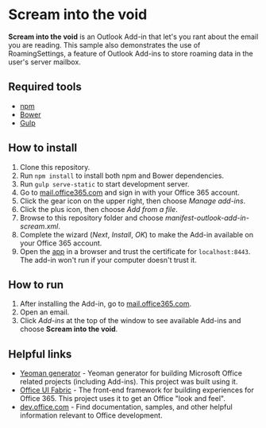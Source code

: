 # Scream into the void

**Scream into the void** is an Outlook Add-in that let's you rant about the email you are reading. This sample also demonstrates the use of RoamingSettings, a feature of Outlook Add-ins to store roaming data in the user's server mailbox. 

## Required tools

* [npm](https://www.npmjs.com/)
* [Bower](http://bower.io/)
* [Gulp](http://gulpjs.com/)

## How to install

1. Clone this repository.
2. Run `npm install` to install both npm and Bower dependencies.
3. Run `gulp serve-static` to start development server.
4. Go to [mail.office365.com](http://mail.office365.com) and sign in with your Office 365 account.
5. Click the gear icon on the upper right, then choose *Manage add-ins*.
6. Click the plus icon, then choose *Add from a file*.
7. Browse to this repository folder and choose *manifest-outlook-add-in-scream.xml*.
8. Complete the wizard (*Next*, *Install*, *OK*) to make the Add-in available on your Office 365 account.
9. Open the [app](https://localhost:8443/appread/index.html) in a browser and trust the certificate for `localhost:8443`. The add-in won't run if your computer doesn't trust it.


## How to run

1. After installing the Add-in, go to [mail.office365.com](mail.office365.com). 
2. Open an email.
3. Click *Add-ins* at the top of the window to see available Add-ins and choose **Scream into the void**.

## Helpful links

* [Yeoman generator](https://github.com/OfficeDev/generator-office) - Yeoman generator for building Microsoft Office related projects (including Add-ins). This project was built using it.
* [Office UI Fabric](https://dev.office.com/fabric) - The front-end framework for building experiences for Office 365. This project uses it to get an Office "look and feel". 
* [dev.office.com](https://dev.office.com) - Find documentation, samples, and other helpful information relevant to Office development.
